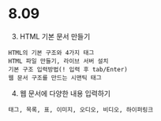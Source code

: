 # 8.09

03. HTML 기본 문서 만들기
```
HTML의 기본 구조와 4가지 태그
HTML 파일 만들기, 라이브 서버 설치
기본 구조 입력방법(! 입력 후 tab/Enter)
웹 문서 구조를 만드는 시맨틱 태그
```
04.  웹 문서에 다양한 내용 입력하기
```
태그, 목록, 표, 이미지, 오디오, 비디오, 하이퍼링크
```